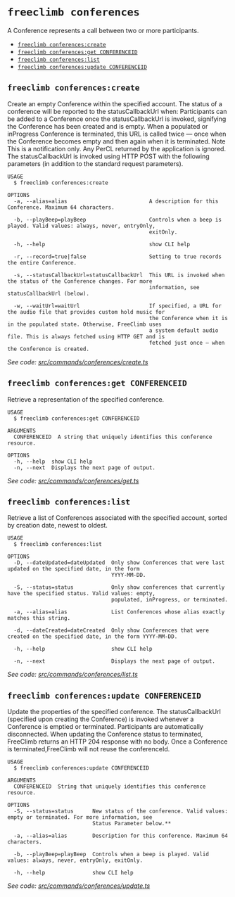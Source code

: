 `freeclimb conferences`
=======================

A Conference represents a call between two or more participants.

* [`freeclimb conferences:create`](#freeclimb-conferencescreate)
* [`freeclimb conferences:get CONFERENCEID`](#freeclimb-conferencesget-conferenceid)
* [`freeclimb conferences:list`](#freeclimb-conferenceslist)
* [`freeclimb conferences:update CONFERENCEID`](#freeclimb-conferencesupdate-conferenceid)

## `freeclimb conferences:create`

Create an empty Conference within the specified account. The status of a conference will be reported to the statusCallbackUrl when: Participants can be added to a Conference once the statusCallbackUrl is invoked, signifying the Conference has been created and is empty. When a populated or inProgress Conference is terminated, this URL is called twice — once when the Conference becomes empty and then again when it is terminated. Note This is a notification only. Any PerCL returned by the application is ignored. The statusCallbackUrl is invoked using HTTP POST with the following parameters (in addition to the standard request parameters).

```
USAGE
  $ freeclimb conferences:create

OPTIONS
  -a, --alias=alias                          A description for this Conference. Maximum 64 characters.

  -b, --playBeep=playBeep                    Controls when a beep is played. Valid values: always, never, entryOnly,
                                             exitOnly.

  -h, --help                                 show CLI help

  -r, --record=true|false                    Setting to true records the entire Conference.

  -s, --statusCallbackUrl=statusCallbackUrl  This URL is invoked when the status of the Conference changes. For more
                                             information, see statusCallbackUrl (below).

  -w, --waitUrl=waitUrl                      If specified, a URL for the audio file that provides custom hold music for
                                             the Conference when it is in the populated state. Otherwise, FreeClimb uses
                                             a system default audio file. This is always fetched using HTTP GET and is
                                             fetched just once — when the Conference is created.
```

_See code: [src/commands/conferences/create.ts](https://github.com/jblack-vail/freeclimb-cli-cd-test/blob/v0.1.8/src/commands/conferences/create.ts)_

## `freeclimb conferences:get CONFERENCEID`

Retrieve a representation of the specified conference.

```
USAGE
  $ freeclimb conferences:get CONFERENCEID

ARGUMENTS
  CONFERENCEID  A string that uniquely identifies this conference resource.

OPTIONS
  -h, --help  show CLI help
  -n, --next  Displays the next page of output.
```

_See code: [src/commands/conferences/get.ts](https://github.com/jblack-vail/freeclimb-cli-cd-test/blob/v0.1.8/src/commands/conferences/get.ts)_

## `freeclimb conferences:list`

Retrieve a list of Conferences associated with the specified account, sorted by creation date, newest to oldest.

```
USAGE
  $ freeclimb conferences:list

OPTIONS
  -D, --dateUpdated=dateUpdated  Only show Conferences that were last updated on the specified date, in the form
                                 YYYY-MM-DD.

  -S, --status=status            Only show conferences that currently have the specified status. Valid values: empty,
                                 populated, inProgress, or terminated.

  -a, --alias=alias              List Conferences whose alias exactly matches this string.

  -d, --dateCreated=dateCreated  Only show Conferences that were created on the specified date, in the form YYYY-MM-DD.

  -h, --help                     show CLI help

  -n, --next                     Displays the next page of output.
```

_See code: [src/commands/conferences/list.ts](https://github.com/jblack-vail/freeclimb-cli-cd-test/blob/v0.1.8/src/commands/conferences/list.ts)_

## `freeclimb conferences:update CONFERENCEID`

Update the properties of the specified conference. The statusCallbackUrl (specified upon creating the Conference) is invoked whenever a Conference is emptied or terminated. Participants are automatically disconnected. When updating the Conference status to terminated, FreeClimb returns an HTTP 204 response with no body. Once a Conference is terminated,FreeClimb will not reuse the conferenceId.

```
USAGE
  $ freeclimb conferences:update CONFERENCEID

ARGUMENTS
  CONFERENCEID  String that uniquely identifies this conference resource.

OPTIONS
  -S, --status=status      New status of the conference. Valid values: empty or terminated. For more information, see
                           Status Parameter below.**

  -a, --alias=alias        Description for this conference. Maximum 64 characters.

  -b, --playBeep=playBeep  Controls when a beep is played. Valid values: always, never, entryOnly, exitOnly.

  -h, --help               show CLI help
```

_See code: [src/commands/conferences/update.ts](https://github.com/jblack-vail/freeclimb-cli-cd-test/blob/v0.1.8/src/commands/conferences/update.ts)_

